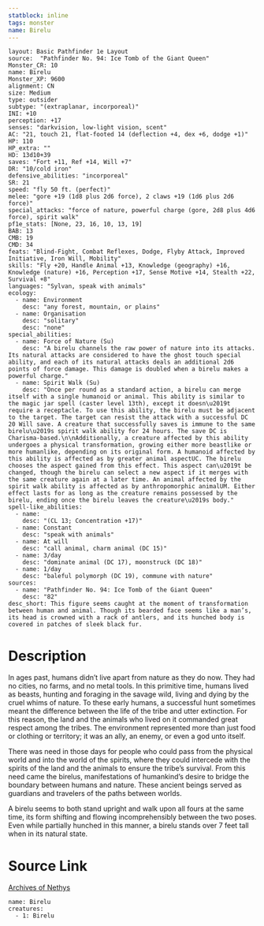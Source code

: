 ```yaml
---
statblock: inline
tags: monster
name: Birelu
---
```

```statblock
layout: Basic Pathfinder 1e Layout
source:  "Pathfinder No. 94: Ice Tomb of the Giant Queen"
Monster_CR: 10
name: Birelu
Monster_XP: 9600
alignment: CN
size: Medium
type: outsider
subtype: "(extraplanar, incorporeal)"
INI: +10
perception: +17
senses: "darkvision, low-light vision, scent"
AC: "21, touch 21, flat-footed 14 (deflection +4, dex +6, dodge +1)"
HP: 110
HP_extra: ""
HD: 13d10+39
saves: "Fort +11, Ref +14, Will +7"
DR: "10/cold iron"
defensive_abilities: "incorporeal"
SR: 21
speed: "fly 50 ft. (perfect)"
melee: "gore +19 (1d8 plus 2d6 force), 2 claws +19 (1d6 plus 2d6 force)"
special_attacks: "force of nature, powerful charge (gore, 2d8 plus 4d6 force), spirit walk"
pf1e_stats: [None, 23, 16, 10, 13, 19]
BAB: 13
CMB: 19
CMD: 34
feats: "Blind-Fight, Combat Reflexes, Dodge, Flyby Attack, Improved Initiative, Iron Will, Mobility"
skills: "Fly +20, Handle Animal +13, Knowledge (geography) +16, Knowledge (nature) +16, Perception +17, Sense Motive +14, Stealth +22, Survival +8"
languages: "Sylvan, speak with animals"
ecology:
  - name: Environment
    desc: "any forest, mountain, or plains"
  - name: Organisation
    desc: "solitary"
    desc: "none"
special_abilities:
  - name: Force of Nature (Su)
    desc: "A birelu channels the raw power of nature into its attacks. Its natural attacks are considered to have the ghost touch special ability, and each of its natural attacks deals an additional 2d6 points of force damage. This damage is doubled when a birelu makes a powerful charge."
  - name: Spirit Walk (Su)
    desc: "Once per round as a standard action, a birelu can merge itself with a single humanoid or animal. This ability is similar to the magic jar spell (caster level 13th), except it doesn\u2019t require a receptacle. To use this ability, the birelu must be adjacent to the target. The target can resist the attack with a successful DC 20 Will save. A creature that successfully saves is immune to the same birelu\u2019s spirit walk ability for 24 hours. The save DC is Charisma-based.\n\nAdditionally, a creature affected by this ability undergoes a physical transformation, growing either more beastlike or more humanlike, depending on its original form. A humanoid affected by this ability is affected as by greater animal aspectUC. The birelu chooses the aspect gained from this effect. This aspect can\u2019t be changed, though the birelu can select a new aspect if it merges with the same creature again at a later time. An animal affected by the spirit walk ability is affected as by anthropomorphic animalUM. Either effect lasts for as long as the creature remains possessed by the birelu, ending once the birelu leaves the creature\u2019s body."
spell-like_abilities:
  - name:
    desc: "(CL 13; Concentration +17)"
  - name: Constant
    desc: "speak with animals"
  - name: At will
    desc: "call animal, charm animal (DC 15)"
  - name: 3/day
    desc: "dominate animal (DC 17), moonstruck (DC 18)"
  - name: 1/day
    desc: "baleful polymorph (DC 19), commune with nature"
sources:
  - name: "Pathfinder No. 94: Ice Tomb of the Giant Queen"
    desc: "82"
desc_short: This figure seems caught at the moment of transformation between human and animal. Though its bearded face seems like a man’s, its head is crowned with a rack of antlers, and its hunched body is covered in patches of sleek black fur.
```
# Description
In ages past, humans didn’t live apart from nature as they do now. They had no cities, no farms, and no metal tools. In this primitive time, humans lived as beasts, hunting and foraging in the savage wild, living and dying by the cruel whims of nature. To these early humans, a successful hunt sometimes meant the difference between the life of the tribe and utter extinction. For this reason, the land and the animals who lived on it commanded great respect among the tribes. The environment represented more than just food or clothing or territory; it was an ally, an enemy, or even a god unto itself.

There was need in those days for people who could pass from the physical world and into the world of the spirits, where they could intercede with the spirits of the land and the animals to ensure the tribe’s survival. From this need came the birelus, manifestations of humankind’s desire to bridge the boundary between humans and nature. These ancient beings served as guardians and travelers of the paths between worlds.

A birelu seems to both stand upright and walk upon all fours at the same time, its form shifting and flowing incomprehensibly between the two poses. Even while partially hunched in this manner, a birelu stands over 7 feet tall when in its natural state.
# Source Link
[Archives of Nethys](https://aonprd.com/MonsterDisplay.aspx?ItemName=Birelu)
```encounter-table
name: Birelu
creatures:
  - 1: Birelu
```
